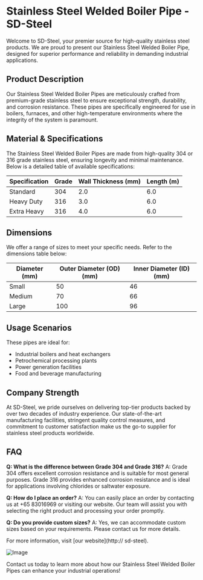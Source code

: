 # Stainless Steel Welded Boiler Pipe - SD-Steel

Welcome to SD-Steel, your premier source for high-quality stainless steel products. We are proud to present our Stainless Steel Welded Boiler Pipe, designed for superior performance and reliability in demanding industrial applications.

## Product Description
Our Stainless Steel Welded Boiler Pipes are meticulously crafted from premium-grade stainless steel to ensure exceptional strength, durability, and corrosion resistance. These pipes are specifically engineered for use in boilers, furnaces, and other high-temperature environments where the integrity of the system is paramount.

## Material & Specifications
The Stainless Steel Welded Boiler Pipes are made from high-quality 304 or 316 grade stainless steel, ensuring longevity and minimal maintenance. Below is a detailed table of available specifications:

| Specification | Grade | Wall Thickness (mm) | Length (m) |
|---------------|-------|---------------------|-------------|
| Standard      | 304   | 2.0                 | 6.0         |
| Heavy Duty    | 316   | 3.0                 | 6.0         |
| Extra Heavy   | 316   | 4.0                 | 6.0         |

## Dimensions
We offer a range of sizes to meet your specific needs. Refer to the dimensions table below:

| Diameter (mm) | Outer Diameter (OD) (mm) | Inner Diameter (ID) (mm) |
|---------------|--------------------------|--------------------------|
| Small         | 50                       | 46                       |
| Medium        | 70                       | 66                       |
| Large         | 100                      | 96                       |

## Usage Scenarios
These pipes are ideal for:
- Industrial boilers and heat exchangers
- Petrochemical processing plants
- Power generation facilities
- Food and beverage manufacturing

## Company Strength
At SD-Steel, we pride ourselves on delivering top-tier products backed by over two decades of industry experience. Our state-of-the-art manufacturing facilities, stringent quality control measures, and commitment to customer satisfaction make us the go-to supplier for stainless steel products worldwide.

## FAQ
**Q: What is the difference between Grade 304 and Grade 316?**
A: Grade 304 offers excellent corrosion resistance and is suitable for most general purposes. Grade 316 provides enhanced corrosion resistance and is ideal for applications involving chlorides or saltwater exposure.

**Q: How do I place an order?**
A: You can easily place an order by contacting us at +65 83016969 or visiting our website. Our team will assist you with selecting the right product and processing your order promptly.

**Q: Do you provide custom sizes?**
A: Yes, we can accommodate custom sizes based on your requirements. Please contact us for more details.

For more information, visit [our website](http:// sd-steel).

![Image](https://github.com/user-attachments/assets/2567258e-e124-4816-932d-1809bd27ef0b)

Contact us today to learn more about how our Stainless Steel Welded Boiler Pipes can enhance your industrial operations!